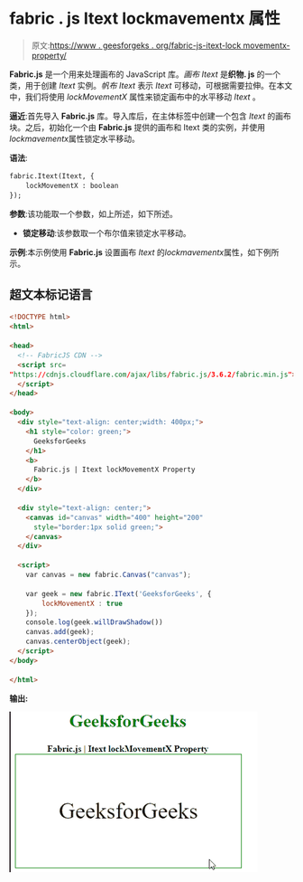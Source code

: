 # fabric . js Itext lockmavementx 属性

> 原文:[https://www . geesforgeks . org/fabric-js-itext-lock movementx-property/](https://www.geeksforgeeks.org/fabric-js-itext-lockmovementx-property/)

**Fabric.js** 是一个用来处理画布的 JavaScript 库。*画布 Itext* 是**织物. js** 的一个类，用于创建 *Itext* 实例。*帆布 Itext* 表示 *Itext* 可移动，可根据需要拉伸。在本文中，我们将使用 *lockMovementX* 属性来锁定画布中的水平移动 *Itext* 。

**逼近**:首先导入 **Fabric.js** 库。导入库后，在主体标签中创建一个包含 *Itext* 的画布块。之后，初始化一个由 **Fabric.js** 提供的画布和 Itext 类的实例，并使用*lockmavementx*属性锁定水平移动。

**语法**:

```html
fabric.Itext(Itext, {
    lockMovementX : boolean
});
```

**参数**:该功能取一个参数，如上所述，如下所述。

*   **锁定移动**:该参数取一个布尔值来锁定水平移动。

**示例**:本示例使用 **Fabric.js** 设置画布 *Itext* 的*lockmavementx*属性，如下例所示。

## 超文本标记语言

```html
<!DOCTYPE html> 
<html> 

<head>
  <!-- FabricJS CDN -->
  <script src= 
"https://cdnjs.cloudflare.com/ajax/libs/fabric.js/3.6.2/fabric.min.js"> 
  </script> 
</head> 

<body> 
  <div style="text-align: center;width: 400px;"> 
    <h1 style="color: green;"> 
      GeeksforGeeks 
    </h1>
    <b> 
      Fabric.js | Itext lockMovementX Property 
    </b> 
  </div> 

  <div style="text-align: center;"> 
    <canvas id="canvas" width="400" height="200"
      style="border:1px solid green;"> 
    </canvas> 
  </div> 

  <script> 
    var canvas = new fabric.Canvas("canvas"); 

    var geek = new fabric.IText('GeeksforGeeks', {
        lockMovementX : true
    });
    console.log(geek.willDrawShadow())
    canvas.add(geek);
    canvas.centerObject(geek); 
  </script> 
</body> 

</html>
```

**输出:**

![](img/4237f87df9d1b0ce6af5ddd0f256ebf2.png)